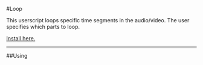 #Loop

This userscript loops specific time segments in the audio/video. The user specifies which parts to loop.

[Install here.](https://github.com/SirPython/JazzGadgets/raw/master/loop/jazzgadget-loop.user.js)

<hr>

##Using
